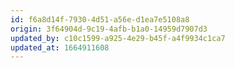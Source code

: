 ```yaml
---
id: f6a8d14f-7930-4d51-a56e-d1ea7e5108a8
origin: 3f64904d-9c19-4afb-b1a0-14959d7907d3
updated_by: c10c1599-a925-4e29-b45f-a4f9934c1ca7
updated_at: 1664911608
---
```


